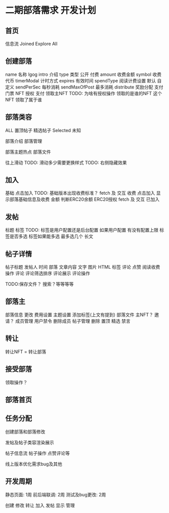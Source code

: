 # 二期部落需求 开发计划

## 首页
  信息流 Joined Explore All

## 创建部落
  name 名称
  lgog
  intro 介绍
  type 类型 
    公开
    付费
      amount 收费金额
      symbol 收费代币
      timerModal 计时方式
      expires 有效时间
  spendType 阅读计费设置
    默认
    自定义
      sendPerSec 每秒消耗
      sendMaxOfPost 最多消耗
      distribute 奖励分配
  支付门票
    NFT 授权 支付
  领取主NFT
    TODO: 为啥有授权操作  领取的是谁的NFT 这个NFT 领取了属于谁

## 部落类容
  ALL
    置顶帖子
    精选帖子
  Selected
    未知
  
  部落介绍
  部落管理

  部落主题热点
  部落文件

  往上滑动
    TODO: 滑动多少需要更换样式
    TODO: 右侧隐藏效果
  
## 加入
  基础
    点击加入
      TODO: 基础版本出现收费标准？
      fetch 及 交互
  收费
    点击加入
    显示部落基础信息及收费 金额
      判断ERC20余额
      ERC20授权
      fetch 及 交互
  已加入

## 发帖
  标题
  标签
    TODO:
      标签是用户配置还是后台配置
      如果用户配置 有没有配置上限
      标签是否多选
      标签如果能多选 最多选几个
  长文

## 帖子详情
  帖子标题
  发帖人 时间 部落
  文章内容
    文字
    图片
    HTML
  标签
  评论 点赞 阅读收费
  操作
  评论
    评论筛选排序
    评论展示
    评论操作

  TODO:保存文件？
  搜索？等等等等

## 部落主
  部落信息
    更改
  费用设置
  主题设置
    添加标签(上文有提到)
  部落文件
  主NFT？
  邀请？
  成员管理
    用户禁令
    删除成员
  帖子管理
    删除 置顶 精选 禁言
  
  
## 转让
  转让NFT = 转让部落

## 接受部落
  领取操作？

## 部落首页


## 任务分配

  创建部落和部落修改

  发帖及帖子类容渲染展示

  帖子信息流 帖子操作 点赞评论等

  线上版本优化需求bug及其他


## 开发周期
  静态页面: 1周
  前后端联调: 2周
  测试及bug更改: 2周


创建 修改 转让 加入 发帖 显示 管理